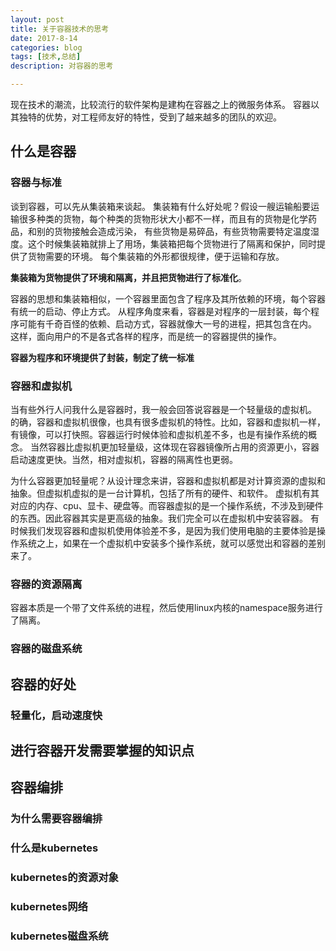 ```yaml
---
layout: post
title: 关于容器技术的思考
date: 2017-8-14
categories: blog
tags: [技术,总结]
description: 对容器的思考

---
```


现在技术的潮流，比较流行的软件架构是建构在容器之上的微服务体系。
容器以其独特的优势，对工程师友好的特性，受到了越来越多的团队的欢迎。

## 什么是容器
### 容器与标准
谈到容器，可以先从集装箱来谈起。
集装箱有什么好处呢？假设一艘运输船要运输很多种类的货物，每个种类的货物形状大小都不一样，而且有的货物是化学药品，和别的货物接触会造成污染，
有些货物是易碎品，有些货物需要特定温度湿度。这个时候集装箱就排上了用场，集装箱把每个货物进行了隔离和保护，同时提供了货物需要的环境。
每个集装箱的外形都很规律，便于运输和存放。

**集装箱为货物提供了环境和隔离，并且把货物进行了标准化**。

容器的思想和集装箱相似，一个容器里面包含了程序及其所依赖的环境，每个容器有统一的启动、停止方式。
从程序角度来看，容器是对程序的一层封装，每个程序可能有千奇百怪的依赖、启动方式，容器就像大一号的进程，把其包含在内。
这样，面向用户的不是各式各样的程序，而是统一的容器提供的操作。 

**容器为程序和环境提供了封装，制定了统一标准**

### 容器和虚拟机
当有些外行人问我什么是容器时，我一般会回答说容器是一个轻量级的虚拟机。
的确，容器和虚拟机很像，也具有很多虚拟机的特性。比如，容器和虚拟机一样，有镜像，可以打快照。容器运行时候体验和虚拟机差不多，也是有操作系统的概念。
当然容器比虚拟机更加轻量级，这体现在容器镜像所占用的资源更小，容器启动速度更快。当然，相对虚拟机，容器的隔离性也更弱。

为什么容器更加轻量呢？从设计理念来讲，容器和虚拟机都是对计算资源的虚拟和抽象。但虚拟机虚拟的是一台计算机，包括了所有的硬件、和软件。
虚拟机有其对应的内存、cpu、显卡、硬盘等。而容器虚拟的是一个操作系统，不涉及到硬件的东西。因此容器其实是更高级的抽象。我们完全可以在虚拟机中安装容器。
有时候我们发现容器和虚拟机使用体验差不多，是因为我们使用电脑的主要体验是操作系统之上，如果在一个虚拟机中安装多个操作系统，就可以感觉出和容器的差别来了。

### 容器的资源隔离
容器本质是一个带了文件系统的进程，然后使用linux内核的namespace服务进行了隔离。


### 容器的磁盘系统



## 容器的好处
### 轻量化，启动速度快



## 进行容器开发需要掌握的知识点

## 容器编排

### 为什么需要容器编排
### 什么是kubernetes
### kubernetes的资源对象

### kubernetes网络

### kubernetes磁盘系统

